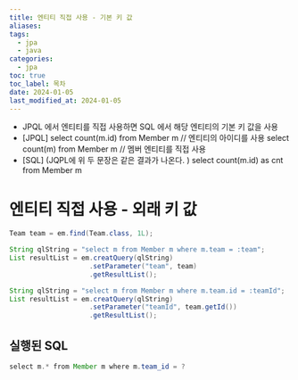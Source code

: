 ```yaml
---
title: 엔티티 직접 사용 - 기본 키 값
aliases: 
tags:
  - jpa
  - java
categories:
  - jpa
toc: true
toc_label: 목차
date: 2024-01-05
last_modified_at: 2024-01-05
---
```

- JPQL 에서 엔티티를 직접 사용하면 SQL 에서 해당 엔티티의 기본 키 값을 사용
- [JPQL]
	select count(m.id) from Member m // 엔티티의 아이디를 사용
	select count(m) from Member m // 멤버 엔티티를 직접 사용
- [SQL] (JQPL에 위 두 문장은 같은 결과가 나온다. )
	select count(m.id) as cnt from Member m 

# 엔티티 직접 사용 - 외래 키 값

```java
Team team = em.find(Team.class, 1L);

String qlString = "select m from Member m where m.team = :team";
List resultList = em.creatQuery(qlString)
					.setParameter("team", team)
					.getResultList();
```

```java
String qlString = "select m from Member m where m.team.id = :teamId"; 
List resultList = em.creatQuery(qlString)
					.setParameter("teamId", team.getId())
					.getResultList();
```

## 실행된 SQL

```java
select m.* from Member m where m.team_id = ?
```

